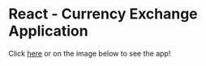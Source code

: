 # React - Currency Exchange Application

Click [here](https://edmond-luu.github.io/react-currency-exchange) or on the image below to see the app!
